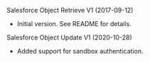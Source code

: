 Salesforce Object Retrieve V1 (2017-09-12)
* Initial version.  See README for details.

Salesforce Object Update V1 (2020-10-28)
* Added support for sandbox authentication.